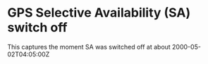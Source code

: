 # GPS Selective Availability (SA) switch off

This captures the moment SA was switched off at about 2000-05-02T04:05:00Z


